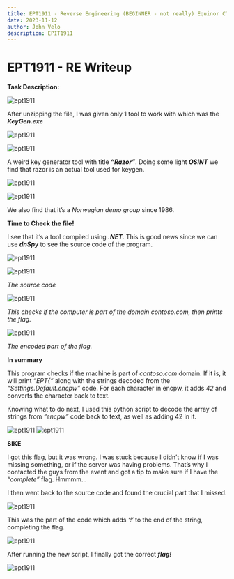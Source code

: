 ```yaml
---
title: EPT1911 - Reverse Engineering (BEGINNER - not really) Equinor CTF Writeup
date: 2023-11-12
author: John Velo
description: EPIT1911
---
```


# EPT1911 - RE Writeup

**Task Description:**

![ept1911](/ept1911/Picture1.png)

After unzipping the file, I was given only 1 tool to work with which was the ***KeyGen.exe***

![ept1911](/ept1911/Picture2.png)

![ept1911](/ept1911/Picture3.png)

A weird key generator tool with title ***“Razor”***. Doing some light ***OSINT*** we find that razor is an actual tool used for keygen. 

![ept1911](/ept1911/Picture4.png)

![ept1911](/ept1911/Picture5.png)

We also find that it’s a *Norwegian demo group* since 1986.

**Time to Check the file!**

I see that it’s a tool compiled using ***.NET***. This is good news since we can use ***dnSpy*** to see the source code of the program.

![ept1911](/ept1911/Picture6.png)

![ept1911](/ept1911/Picture7.png)

*The source code*

![ept1911](/ept1911/Picture8.png)

*This checks if the computer is part of the domain contoso.com, then prints the flag.*

![ept1911](/ept1911/Picture9.png)

*The encoded part of the flag.*

**In summary**

This program checks if the machine is part of *contoso.com* domain. If it is, it will print *“EPT{“* along with the strings decoded from the *“Settings.Default.encpw”* code. For each character in encpw, it adds *42* and converts the character back to text. 

Knowing what to do next, I used this python script to decode the array of strings from *“encpw”* code back to text, as well as adding 42 in it.

![ept1911](/ept1911/Picture10.png)
![ept1911](/ept1911/Picture11.png)

**SIKE**

I got this flag, but it was wrong. I was stuck because I didn’t know if I was missing something, or if the server was having problems. That’s why I contacted the guys from the event and got a tip to make sure if I have the *“complete”* flag. Hmmmm…

I then went back to the source code and found the crucial part that I missed. 

![ept1911](/ept1911/Picture12.png)

This was the part of the code which adds *‘!’* to the end of the string, completing the flag.

![ept1911](/ept1911/Picture13.png)

After running the new script, I finally got the correct ***flag!***

![ept1911](/ept1911/Picture14.png)